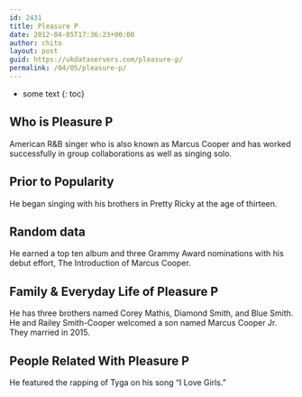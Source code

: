 ```yaml
---
id: 2431
title: Pleasure P
date: 2012-04-05T17:36:23+00:00
author: chito
layout: post
guid: https://ukdataservers.com/pleasure-p/
permalink: /04/05/pleasure-p/
---
```


* some text
{: toc}
          
          
## Who is  Pleasure P
                  
                  
                  
American R&B singer who is also known as Marcus Cooper and has worked successfully in group collaborations as well as singing solo.
                  
                
                
                
## Prior to Popularity 
                  
                  
                  
He began singing with his brothers in Pretty Ricky at the age of thirteen.
                  
                
                
                
## Random data 
                  
                  
                  
He earned a top ten album and three Grammy Award nominations with his debut effort, The Introduction of Marcus Cooper.
                  
                
                
                
## Family & Everyday Life of Pleasure P
                  
                  
                  
He has three brothers named Corey Mathis, Diamond Smith, and Blue Smith. He and Railey Smith-Cooper welcomed a son named Marcus Cooper Jr. They married in 2015.
                  
                
                
                
## People Related With  Pleasure P
                  
                  
                  
He featured the rapping of Tyga on his song &#8220;I Love Girls.&#8221;
                  
                
              
            
          
          
          
    
    
  
